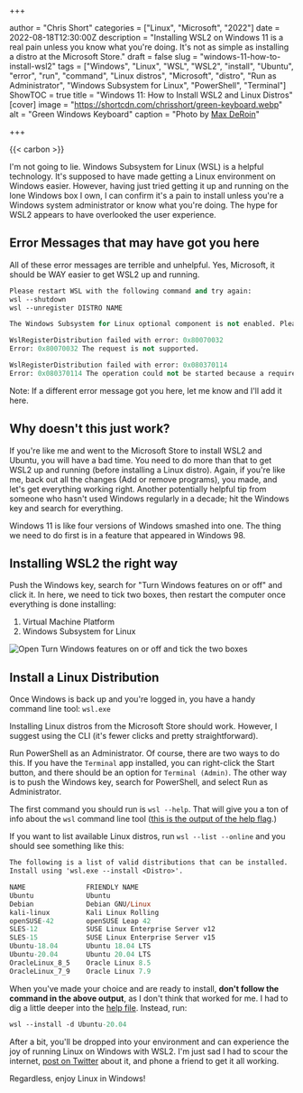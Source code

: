+++

author = "Chris Short"
categories = ["Linux", "Microsoft", "2022"]
date = 2022-08-18T12:30:00Z
description = "Installing WSL2 on Windows 11 is a real pain unless you know what you're doing. It's not as simple as installing a distro at the Microsoft Store."
draft = false
slug = "windows-11-how-to-install-wsl2"
tags = ["Windows", "Linux", "WSL", "WSL2", "install", "Ubuntu", "error", "run", "command", "Linux distros", "Microsoft", "distro", "Run as Administrator", "Windows Subsystem for Linux", "PowerShell", "Terminal"]
ShowTOC = true
title = "Windows 11: How to Install WSL2 and Linux Distros"
[cover]
image = "https://shortcdn.com/chrisshort/green-keyboard.webp"
alt = "Green Windows Keyboard"
caption = "Photo by [Max DeRoin](https://www.pexels.com/photo/close-up-photography-of-black-and-green-computer-keyboard-keys-51415/)"

+++

{{< carbon >}}

I'm not going to lie. Windows Subsystem for Linux (WSL) is a helpful technology. It's supposed to have made getting a Linux environment on Windows easier. However, having just tried getting it up and running on the lone Windows box I own, I can confirm it's a pain to install unless you're a Windows system administrator or know what you're doing. The hype for WSL2 appears to have overlooked the user experience.

## Error Messages that may have got you here

All of these error messages are terrible and unhelpful. Yes, Microsoft, it should be WAY easier to get WSL2 up and running.

```ps
Please restart WSL with the following command and try again:
wsl --shutdown
wsl --unregister DISTRO NAME
```

```ps
The Windows Subsystem for Linux optional component is not enabled. Please enable it and try again.
```

```ps
WslRegisterDistribution failed with error: 0x80070032
Error: 0x80070032 The request is not supported.
```

```ps
WslRegisterDistribution failed with error: 0x080370114
Error: 0x080370114 The operation could not be started because a required feature is not installed.
```

Note: If a different error message got you here, let me know and I'll add it here.

## Why doesn't this just work?

If you're like me and went to the Microsoft Store to install WSL2 and Ubuntu, you will have a bad time. You need to do more than that to get WSL2 up and running (before installing a Linux distro). Again, if you're like me, back out all the changes (Add or remove programs), you made, and let's get everything working right. Another potentially helpful tip from someone who hasn't used Windows regularly in a decade; hit the Windows key and search for everything.

Windows 11 is like four versions of Windows smashed into one. The thing we need to do first is in a feature that appeared in Windows 98.

## Installing WSL2 the right way

Push the Windows key, search for "Turn Windows features on or off" and click it. In here, we need to tick two boxes, then restart the computer once everything is done installing:

1. Virtual Machine Platform
2. Windows Subsystem for Linux

![Open Turn Windows features on or off and tick the two boxes](https://shortcdn.com/chrisshort/turn-windows-features-on-or-off.webp)

## Install a Linux Distribution

Once Windows is back up and you're logged in, you have a handy command line tool: `wsl.exe`

Installing Linux distros from the Microsoft Store should work. However, I suggest using the CLI (it's fewer clicks and pretty straightforward).

Run PowerShell as an Administrator. Of course, there are two ways to do this. If you have the `Terminal` app installed, you can right-click the Start button, and there should be an option for `Terminal (Admin)`. The other way is to push the Windows key, search for PowerShell, and select Run as Administrator.

The first command you should run is `wsl --help`. That will give you a ton of info about the `wsl` command line tool ([this is the output of the help flag](https://shortcdn.com/chrisshort/wsl-help.txt).)

If you want to list available Linux distros, run `wsl --list --online` and you should see something like this:

```ps
The following is a list of valid distributions that can be installed.
Install using 'wsl.exe --install <Distro>'.

NAME               FRIENDLY NAME
Ubuntu             Ubuntu
Debian             Debian GNU/Linux
kali-linux         Kali Linux Rolling
openSUSE-42        openSUSE Leap 42
SLES-12            SUSE Linux Enterprise Server v12
SLES-15            SUSE Linux Enterprise Server v15
Ubuntu-18.04       Ubuntu 18.04 LTS
Ubuntu-20.04       Ubuntu 20.04 LTS
OracleLinux_8_5    Oracle Linux 8.5
OracleLinux_7_9    Oracle Linux 7.9
```

When you've made your choice and are ready to install, **don't follow the command in the above output**, as I don't think that worked for me. I had to dig a little deeper into the [help file](https://shortcdn.com/chrisshort/wsl-help.txt). Instead, run:

```ps
wsl --install -d Ubuntu-20.04
```

After a bit, you'll be dropped into your environment and can experience the joy of running Linux on Windows with WSL2. I'm just sad I had to scour the internet, [post on Twitter](https://twitter.com/ChrisShort/status/1559598384461250563) about it, and phone a friend to get it all working.

Regardless, enjoy Linux in Windows!

